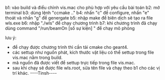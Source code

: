 b1: vào build và điểu chỉnh vis.mac cho phù hợp với yêu cầu bài toán
b2: mở terminal
b3: dùng lệnh "ccmake .."
b4: nhấn "c" để configure, nhấn "e" thoát và nhấn "g" để genergate
b5: nhập make để biên dịch sẽ tạo ra file wls.exe
b6: nhập "./wls" để chạy chương trình
b7: khi chương trình đã chạy dùng command "/run/beamOn [số sự kiện] " để chạy mô phỏng

lưu ý:
- để chạy được chương trình thì cần tải cmake cho geant4.
- các settup như nguồn phát, kích thước vật liệu có thể settup trong file vis.mac nằm trong build.
- mã nguồn đã được viết để settup trực tiếp trong file vis.mac.
- sau khi chạy sẽ được file wls.root, sửa tên file và chạy theo b1 cho các vị trí khác.
  ----Tinsh----

